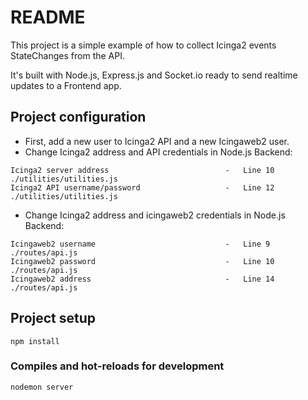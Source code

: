 # README #

This project is a simple example of how to collect Icinga2 events StateChanges from the API.

It's built with Node.js, Express.js and Socket.io ready to send realtime updates to a Frontend app.

## Project configuration
* First, add a new user to Icinga2 API and a new Icingaweb2 user.
* Change Icinga2 address and API credentials in Node.js Backend:
```
Icinga2 server address                          -   Line 10 ./utilities/utilities.js
Icinga2 API username/password                   -   Line 12 ./utilities/utilities.js
```

* Change Icinga2 address and icingaweb2 credentials in Node.js Backend:
```
Icingaweb2 username                             -   Line 9 ./routes/api.js
Icingaweb2 password                             -   Line 10 ./routes/api.js
Icingaweb2 address                              -   Line 14 ./routes/api.js
```

## Project setup
```
npm install
```

### Compiles and hot-reloads for development
```
nodemon server
```